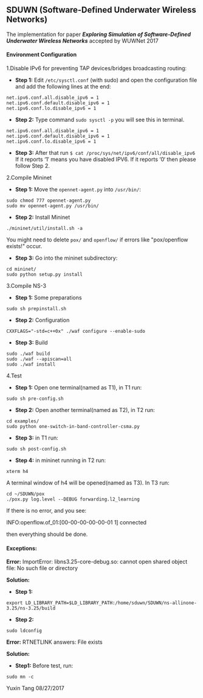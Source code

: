 ## SDUWN (Software-Defined Underwater Wireless Networks)
The implementation for paper ***Exploring Simulation of Software-Defined Underwater Wireless Networks*** accepted by WUWNet 2017

#### Environment Configuration
1.Disable IPv6 for preventing TAP devices/bridges broadcasting routing:

- **Step 1:** Edit `/etc/sysctl.conf` (with sudo) and open the configuration file and add the following lines at the end:

```
net.ipv6.conf.all.disable_ipv6 = 1
net.ipv6.conf.default.disable_ipv6 = 1
net.ipv6.conf.lo.disable_ipv6 = 1
```

- **Step 2:** Type command `sudo sysctl -p` you will see this in terminal.
```
net.ipv6.conf.all.disable_ipv6 = 1
net.ipv6.conf.default.disable_ipv6 = 1
net.ipv6.conf.lo.disable_ipv6 = 1
```

- **Step 3:** After that run `$ cat /proc/sys/net/ipv6/conf/all/disable_ipv6`
If it reports ‘1′ means you have disabled IPV6. 
If it reports ‘0‘ then please follow Step 2.

2.Compile Mininet

- **Step 1:** Move the `opennet-agent.py` into `/usr/bin/`:
```
sudo chmod 777 opennet-agent.py
sudo mv opennet-agent.py /usr/bin/
```
- **Step 2:** Install Mininet
```
./mininet/util/install.sh -a
```
You might need to delete `pox/` and `openflow/` if errors like "pox/openflow exists!" occur.

- **Step 3:** Go into the mininet subdirectory:
```
cd mininet/
sudo python setup.py install
```
3.Compile NS-3

- **Step 1:** Some preparations
```
sudo sh prepinstall.sh
```
- **Step 2:** Configuration 
```
CXXFLAGS="-std=c++0x" ./waf configure --enable-sudo
```
- **Step 3:** Build 
```
sudo ./waf build
sudo ./waf --apiscan=all
sudo ./waf install
```
4.Test
- **Step 1:** Open one terminal(named as T1), in T1 run:
```
sudo sh pre-config.sh
```
- **Step 2:** Open another terminal(named as T2), in T2 run:
```
cd examples/
sudo python one-switch-in-band-controller-csma.py
```
- **Step 3:** in T1 run:
```
sudo sh post-config.sh
```

- **Step 4:** in mininet running in T2 run:
```
xterm h4
```
A terminal window of h4 will be opened(named as T3).
In T3 run:
```
cd ~/SDUWN/pox
./pox.py log.level --DEBUG forwarding.l2_learning
```
If there is no error, and you see:

INFO:openflow.of_01:[00-00-00-00-00-01 1] connected

then everything should be done.


#### Exceptions:
**Error:**
ImportError: libns3.25-core-debug.so: cannot open shared object file: No such file or directory

**Solution:**

- **Step 1:** 
```
export LD_LIBRARY_PATH=$LD_LIBRARY_PATH:/home/sduwn/SDUWN/ns-allinone-3.25/ns-3.25/build
```
- **Step 2:**
```
sudo ldconfig
```


**Error:**
RTNETLINK answers: File exists

**Solution:**

- **Step1:** Before test, run:
```
sudo mn -c
```

Yuxin Tang
08/27/2017
